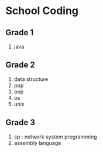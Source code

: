 # School Coding

## Grade 1

1. java

## Grade 2

1. data structure
2. pop
3. oop
4. os
5. unix

## Grade 3

1. sp : network system programming
2. assembly language


